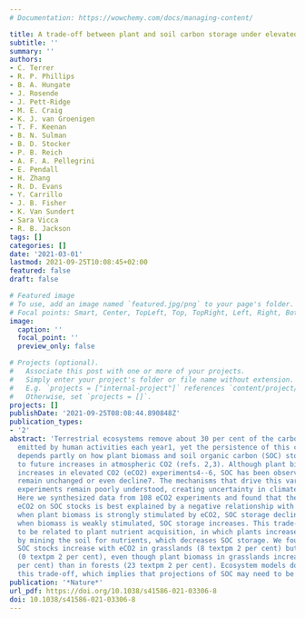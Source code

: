 ```yaml
---
# Documentation: https://wowchemy.com/docs/managing-content/

title: A trade-off between plant and soil carbon storage under elevated CO2
subtitle: ''
summary: ''
authors:
- C. Terrer
- R. P. Phillips
- B. A. Hungate
- J. Rosende
- J. Pett-Ridge
- M. E. Craig
- K. J. van Groenigen
- T. F. Keenan
- B. N. Sulman
- B. D. Stocker
- P. B. Reich
- A. F. A. Pellegrini
- E. Pendall
- H. Zhang
- R. D. Evans
- Y. Carrillo
- J. B. Fisher
- K. Van Sundert
- Sara Vicca
- R. B. Jackson
tags: []
categories: []
date: '2021-03-01'
lastmod: 2021-09-25T10:08:45+02:00
featured: false
draft: false

# Featured image
# To use, add an image named `featured.jpg/png` to your page's folder.
# Focal points: Smart, Center, TopLeft, Top, TopRight, Left, Right, BottomLeft, Bottom, BottomRight.
image:
  caption: ''
  focal_point: ''
  preview_only: false

# Projects (optional).
#   Associate this post with one or more of your projects.
#   Simply enter your project's folder or file name without extension.
#   E.g. `projects = ["internal-project"]` references `content/project/deep-learning/index.md`.
#   Otherwise, set `projects = []`.
projects: []
publishDate: '2021-09-25T08:08:44.890848Z'
publication_types:
- '2'
abstract: 'Terrestrial ecosystems remove about 30 per cent of the carbon dioxide (CO2)
  emitted by human activities each year1, yet the persistence of this carbon sink
  depends partly on how plant biomass and soil organic carbon (SOC) stocks respond
  to future increases in atmospheric CO2 (refs. 2,3). Although plant biomass often
  increases in elevated CO2 (eCO2) experiments4--6, SOC has been observed to increase,
  remain unchanged or even decline7. The mechanisms that drive this variation across
  experiments remain poorly understood, creating uncertainty in climate projections8,9.
  Here we synthesized data from 108 eCO2 experiments and found that the effect of
  eCO2 on SOC stocks is best explained by a negative relationship with plant biomass:
  when plant biomass is strongly stimulated by eCO2, SOC storage declines; conversely,
  when biomass is weakly stimulated, SOC storage increases. This trade-off appears
  to be related to plant nutrient acquisition, in which plants increase their biomass
  by mining the soil for nutrients, which decreases SOC storage. We found that, overall,
  SOC stocks increase with eCO2 in grasslands (8 textpm 2 per cent) but not in forests
  (0 textpm 2 per cent), even though plant biomass in grasslands increase less (9 textpm 3
  per cent) than in forests (23 textpm 2 per cent). Ecosystem models do not reproduce
  this trade-off, which implies that projections of SOC may need to be revised.'
publication: '*Nature*'
url_pdf: https://doi.org/10.1038/s41586-021-03306-8
doi: 10.1038/s41586-021-03306-8
---
```

